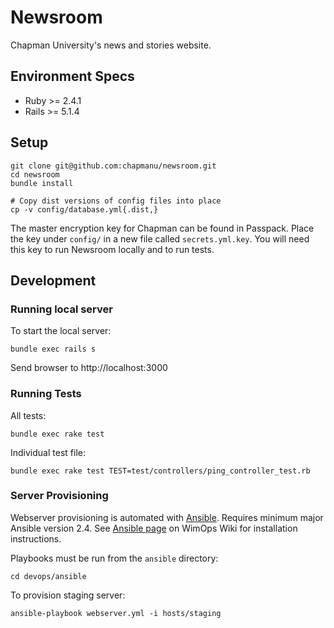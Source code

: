 # Newsroom

Chapman University's news and stories website.


## Environment Specs
- Ruby >= 2.4.1
- Rails >= 5.1.4


## Setup

    git clone git@github.com:chapmanu/newsroom.git
    cd newsroom
    bundle install

    # Copy dist versions of config files into place
    cp -v config/database.yml{.dist,}

The master encryption key for Chapman can be found in Passpack. Place the key under `config/` in a new file called `secrets.yml.key`. You will need this key to run Newsroom locally and to run tests.

## Development
### Running local server
To start the local server:

    bundle exec rails s

Send browser to http://localhost:3000

### Running Tests
All tests:

    bundle exec rake test

Individual test file:

    bundle exec rake test TEST=test/controllers/ping_controller_test.rb

### Server Provisioning
Webserver provisioning is automated with [Ansible](https://www.ansible.com/). Requires minimum major Ansible version 2.4. See [Ansible page](https://wimops.chapman.edu/wiki/Ansible#Installation) on WimOps Wiki for installation instructions.

Playbooks must be run from the `ansible` directory:

    cd devops/ansible

To provision staging server:

    ansible-playbook webserver.yml -i hosts/staging
